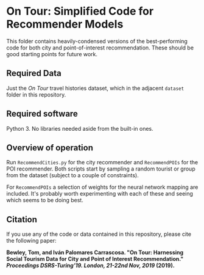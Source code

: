 # 	On Tour: Simplified Code for Recommender Models
This folder contains heavily-condensed versions of the best-performing code for both city and point-of-interest recommendation. These should be good starting points for future work.

## Required Data
Just the *On Tour* travel histories dataset, which in the adjacent `dataset` folder in this repository.

## Required software
Python 3. No libraries needed aside from the built-in ones.
## Overview of operation

Run `RecommendCities.py` for the city recommender and `RecommendPOIs` for the POI recommender. Both scripts start by sampling a random tourist or group from the dataset (subject to a couple of constraints). 

For `RecommendPOIs` a selection of weights for the neural network mapping are included. It's probably worth experimenting with each of these and seeing which seems to be doing best.

## Citation
If you use any of the code or data contained in this repository, please cite the following paper:

**Bewley, Tom, and Iván Palomares Carrascosa. "On Tour: Harnessing Social Tourism Data for City and Point of Interest Recommendation." *Proceedings DSRS-Turing’19. London, 21-22nd Nov, 2019* (2019).**